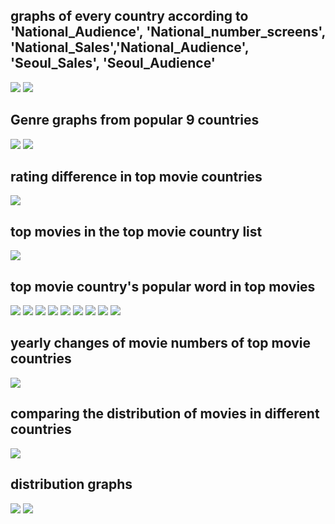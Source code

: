 
## graphs of every country according to 'National_Audience', 'National_number_screens', 'National_Sales','National_Audience', 'Seoul_Sales', 'Seoul_Audience' 
![](graph/daniel_1_1.png )
![](graph/daniel_1_2.png )

## Genre graphs from popular 9 countries
![](graph/daniel_2_1.png )
![](graph/daniel_2_2.png )

## rating difference in top movie countries 
![](graph/daniel_3_1.png )

## top movies in the top movie country list
![](graph/daniel_4_1.png )
## top movie country's popular word in top movies

![](graph/wordcloud_%EB%8F%85%EC%9D%BC.png )
![](graph/wordcloud_%EB%AF%B8%EA%B5%AD.png )
![](graph/wordcloud_%EC%98%81%EA%B5%AD.png )
![](graph/wordcloud_%EC%9D%B4%ED%83%88%EB%A6%AC%EC%95%84.png )
![](graph/wordcloud_%EC%9D%BC%EB%B3%B8.png )
![](graph/wordcloud_%EC%A4%91%EA%B5%AD.png )
![](graph/wordcloud_%ED%94%84%EB%9E%91%EC%8A%A4.png )
![](graph/wordcloud_%ED%95%9C%EA%B5%AD.png )
![](graph/wordcloud_%ED%99%8D%EC%BD%A9.png )

## yearly changes of movie numbers of top movie countries 


![](graph/daniel_5_1.png )
## comparing the distribution of movies in different countries
![](graph/daniel_6_1.png )


## distribution graphs
![](graph/daniel_7_1.png )
![](graph/daniel_7_2.png )


